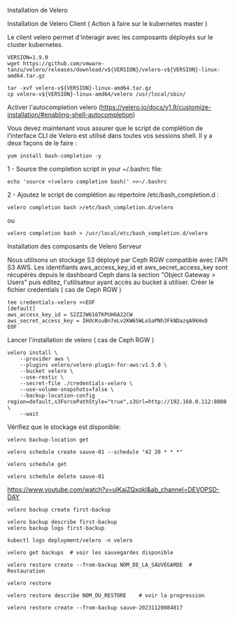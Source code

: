 
Installation de Velero

Installation de Velero Client ( Action à faire sur le kubernetes master )

Le client velero permet d'interagir avec les composants déployés sur le cluster kubernetes.

```
VERSION=1.9.0
wget https://github.com/vmware-tanzu/velero/releases/download/v${VERSION}/velero-v${VERSION}-linux-amd64.tar.gz
```

```
tar -xvf velero-v${VERSION}-linux-amd64.tar.gz
cp velero-v${VERSION}-linux-amd64/velero /usr/local/sbin/
```


Activer l'autocompletion velero (https://velero.io/docs/v1.9/customize-installation/#enabling-shell-autocompletion)


Vous devez maintenant vous assurer que le script de complétion de l'interface CLI de Velero est utilisé dans toutes vos sessions shell. Il y a deux façons de le faire :

```
yum install bash-completion -y
```

1 - Source the completion script in your ~/.bashrc file:

```
echo 'source <(velero completion bash)' >>~/.bashrc
```

2 - Ajoutez le script de complétion au répertoire /etc/bash_completion.d :

```
velero completion bash >/etc/bash_completion.d/velero
```
ou 
```
velero completion bash > /usr/local/etc/bash_completion.d/velero
```


Installation des composants de Velero Serveur

Nous utilisons un stockage S3 déployé par Ceph RGW compatible avec l'API S3 AWS. Les identifiants aws_access_key_id et aws_secret_access_key sont récupérés depuis le dashboard Ceph dans la section "Object Gateway > Users" puis éditez, l'utilisateur ayant accès au bucket à utiliser.
Créer le fichier credentials ( cas de Ceph RGW )

```
tee credentials-velero <<EOF
[default]
aws_access_key_id = S2ZZJW616TKPUH6A22CW
aws_secret_access_key = IHdcKsuBn7eLv2KW65WLoSaPNh3FkNDazqA9kHxD
EOF
```


Lancer l'installation de velero ( cas de Ceph RGW )

```
velero install \
	--provider aws \
	--plugins velero/velero-plugin-for-aws:v1.5.0 \
	--bucket velero \
	--use-restic \
	--secret-file ./credentials-velero \
	--use-volume-snapshots=false \
	--backup-location-config region=default,s3ForcePathStyle="true",s3Url=http://192.168.0.112:8080 \
	--wait
```

Vérifiez que le stockage est disponible:

```
velero backup-location get
```


```
velero schedule create sauve-01 --schedule "42 20 * * *"
```

```
velero schedule get
```

```
velero schedule delete sauve-01
```





https://www.youtube.com/watch?v=uIKaiZQxqkI&ab_channel=DEVOPSD-DAY

```
velero backup create first-backup
```

```
velero backup describe first-backup
velero backup logs first-backup
```

```
kubectl logs deployment/velero -n velero
```

```
velero get backups  # voir les sauvegardes disponible
```

```
velero restore create --from-backup NOM_DE_LA_SAUVEGARDE  # Restauration 
```

```
velero restore
```

```
velero restore describe NOM_DU_RESTORE    # voir la progression 
```

```
velero restore create --from-backup sauve-20231120084817
```